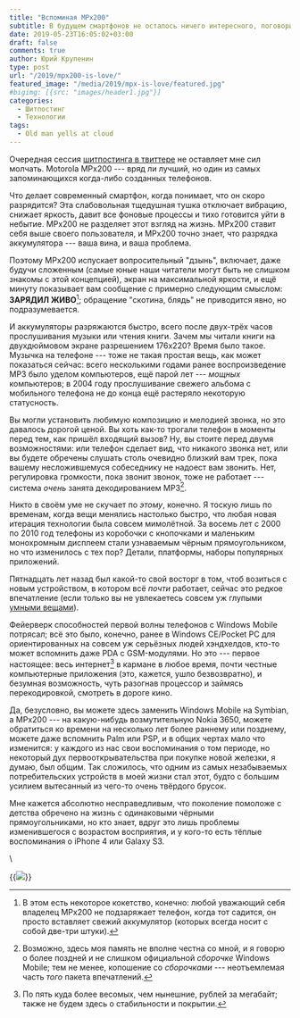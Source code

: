 ```yaml
---
title: "Вспоминая MPx200"
subtitle: В будущем смартфонов не осталось ничего интересного, поговорим о прошлом
date: 2019-05-23T16:05:02+03:00
draft: false
comments: true
author: Юрий Крупенин
type: post
url: "/2019/mpx200-is-love/"
featured_image: "/media/2019/mpx-is-love/featured.jpg"
#bigimg: [{src: "images/header1.jpg"}]
categories:
  - Шитпостинг
  - Технологии
tags:
  - Old man yells at cloud
---
```


Очередная сессия [шитпостинга в твиттере][1] не оставляет мне сил молчать. Motorola MPx200 --- вряд ли лучший, но один из самых запоминающихся когда-либо созданных телефонов.

Что делает современный смартфон, когда понимает, что он скоро разрядится? Эта слабовольная тщедушная тушка отключает вибрацию, снижает яркость, давит все фоновые процессы и тихо готовится уйти в небытие. MPx200 не разделяет этот взгляд на жизнь. MPx200 ставит себя выше своего пользователя, и MPx200 точно знает, что разрядка аккумулятора --- ваша вина, и ваша проблема.

Поэтому MPx200 испускает вопросительный "дзынь", включает, даже будучи сложенным (самые юные наши читатели могут быть не слишком знакомы с этой концепцией), экран на максимальной яркости, и ещё минуту показывает вам сообщение с примерно следующим смыслом: **ЗАРЯДИЛ ЖИВО**[^mark1]; обращение "скотина, блядь" не приводится явно, но подразумевается.

И аккумуляторы разряжаются быстро, всего после двух-трёх часов прослушивания музыки или чтения книги. Зачем мы читали книги на двухдюймовом экране разрешением 176x220? Время было такое. Музычка на телефоне --- тоже не такая простая вещь, как может показаться сейчас: всего несколькими годами ранее воспроизведение MP3 было уделом компьютеров, ещё парой лет --- _мощных_ компьютеров; в 2004 году прослушивание свежего альбома с мобильного телефона не до конца ещё растеряло некоторую статусность.

Вы могли установить любимую композицию и мелодией звонка, но это давалось дорогой ценой. Вы хоть как-то трогали телефон в моменты перед тем, как пришёл входящий вызов? Ну, вы стоите перед двумя возможностями: или телефон сделает вид, что никакого звонка нет, или вы будете обречены слушать столь очевидно близкий вам трек, пока вашему несложившемуся собеседнику не надоест вам звонить. Нет, регулировка громкости, пока звонит звонок, тоже не работает --- система _очень_ занята декодированием MP3[^mark2].

Никто в своём уме не скучает по _этому_, конечно. Я тоскую лишь по временам, когда вещи менялись настолько быстро, что любая новая итерация технологии была совсем мимолётной. За восемь лет с 2000 по 2010 год телефоны из коробочки с кнопочками и маленьким монохромным дисплеем стали узнаваемым чёрным прямоугольником, но что изменилось с тех пор? Детали, платформы, наборы популярных приложений.

Пятнадцать лет назад был какой-то свой восторг в том, чтоб возиться с новым устройством, в котором всё _почти_ работает, сейчас это редкое впечатление (если только вы не увлекаетесь совсем уж глупыми [умными вещами][2]).

Фейерверк способностей первой волны телефонов с Windows Mobile потрясал; всё это было, конечно, ранее в Windows CE/Pocket PC для ориентированных на совсем уж серьёзных людей хэндхелдов, кто-то может вспомнить даже PDA с GSM-модулями. Но это --- первое настоящее: весь интернет[^mark3] в кармане в любое время, почти честные компьютерные приложения (это, кажется, ушло безвозвратно), и безумная возможность, чуть разогнав процессор и займясь перекодировкой, смотреть в дороге кино.

Да, безусловно, вы можете здесь заменить Windows Mobile на Symbian, а MPx200 --- на какую-нибудь возмутительную Nokia 3650, можете обратиться ко времени на несколько лет более раннему или позднему, можете даже вспомнить Palm или PSP, и в общих чертах мало что изменится: у каждого из нас свои воспоминания о том периоде, но некоторый дух первооткрывательства при покупке новой железки, я думаю, был общим. Так сложилось, что одним из самых незабываемых потребительских устройств в моей жизни стал этот, будто с большим усилием вытесанный из чего-то очень твёрдого брусок.

Мне кажется абсолютно несправедливым, что поколение помоложе с детства обречено на жизнь с одинаковыми чёрными прямоугольниками, но кто знает, вдруг это лишь проблемы изменившегося с возрастом восприятия, и у кого-то есть тёплые воспоминания о iPhone 4 или Galaxy S3.

\

{{<img src="images/mpx200">}}



[1]: https://twitter.com/turbojedi/status/1130756533262925830
[2]: https://usilenie.plus/2019/internetofshit-suunto/

[^mark1]: В этом есть некоторое кокетство, конечно: любой уважающий себя владелец MPx200 не подзаряжает телефон, когда тот садится, он просто вставляет свежий аккумулятор (которых всегда носит с собой две-три штуки).

[^mark2]: Возможно, здесь моя память не вполне честна со мной, и я говорю о более поздней и не слишком официальной _сборочке_ Windows Mobile; тем не менее, копошение со _сборочками_ --- неотъемлемая часть _того_ пакета впечатлений.

[^mark3]: По пять куда более весомых, чем нынешние, рублей за мегабайт; также не будем здесь о стабильности и покрытии.

